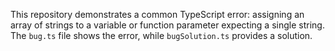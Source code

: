 This repository demonstrates a common TypeScript error: assigning an array of strings to a variable or function parameter expecting a single string.  The `bug.ts` file shows the error, while `bugSolution.ts` provides a solution.